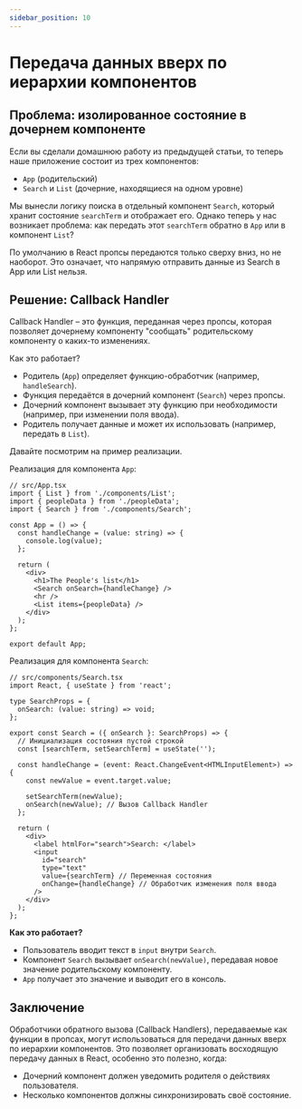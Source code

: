 ```yaml
---
sidebar_position: 10
---
```


# Передача данных вверх по иерархии компонентов

##  Проблема: изолированное состояние в дочернем компоненте

Если вы сделали домашнюю работу из предыдущей статьи, то теперь наше приложение состоит из трех компонентов:

- `App` (родительский)
- `Search` и `List` (дочерние, находящиеся на одном уровне)

Мы вынесли логику поиска в отдельный компонент `Search`, который хранит состояние `searchTerm` и отображает его. 
Однако теперь у нас возникает проблема: как передать этот `searchTerm` обратно в `App` или в компонент `List`?

По умолчанию в React пропсы передаются только сверху вниз, но не наоборот. Это означает, что напрямую отправить данные из Search в App или List нельзя.

## Решение: Callback Handler

Callback Handler – это функция, переданная через пропсы, которая позволяет дочернему компоненту "сообщать" родительскому компоненту о каких-то изменениях.

Как это работает?

- Родитель (`App`) определяет функцию-обработчик (например, `handleSearch`).
- Функция передаётся в дочерний компонент (`Search`) через пропсы.
- Дочерний компонент вызывает эту функцию при необходимости (например, при изменении поля ввода).
- Родитель получает данные и может их использовать (например, передать в `List`).

Давайте посмотрим на пример реализации.

Реализация для компонента `App`: 

```tsx
// src/App.tsx
import { List } from './components/List';
import { peopleData } from './peopleData';
import { Search } from './components/Search';

const App = () => {
  const handleChange = (value: string) => {
    console.log(value);
  };

  return (
    <div>
      <h1>The People's list</h1>
      <Search onSearch={handleChange} />
      <hr />
      <List items={peopleData} />
    </div>
  );
};

export default App;
```

Реализация для компонента `Search`:

```tsx
// src/components/Search.tsx
import React, { useState } from 'react';

type SearchProps = {
  onSearch: (value: string) => void;
};

export const Search = ({ onSearch }: SearchProps) => {
  // Инициализация состояния пустой строкой
  const [searchTerm, setSearchTerm] = useState('');

  const handleChange = (event: React.ChangeEvent<HTMLInputElement>) => {
    const newValue = event.target.value;

    setSearchTerm(newValue);
    onSearch(newValue); // Вызов Callback Handler
  };

  return (
    <div>
      <label htmlFor="search">Search: </label>
      <input
        id="search"
        type="text"
        value={searchTerm} // Переменная состояния
        onChange={handleChange} // Обработчик изменения поля ввода
      />
    </div>
  );
};
```

**Как это работает?**

- Пользователь вводит текст в `input` внутри `Search`.
- Компонент `Search` вызывает `onSearch(newValue)`, передавая новое значение родительскому компоненту.
- `App` получает это значение и выводит его в консоль.


## Заключение


Обработчики обратного вызова (Callback Handlers), передаваемые как функции в пропсах, могут использоваться для передачи
данных вверх по иерархии компонентов. Это позволяет организовать восходящую передачу данных в React, особенно это полезно, когда:

- Дочерний компонент должен уведомить родителя о действиях пользователя.
- Несколько компонентов должны синхронизировать своё состояние.

